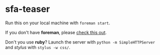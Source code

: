 # sfa-teaser

Run this on your local machine with `foreman start`.

If you don't have **foreman**, please [check this out](https://github.com/ddollar/foreman).

Don't you use **ruby**? Launch the server with `python -m SimpleHTTPServer` and *stylus* with `stylus -w css/`. 
